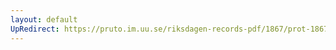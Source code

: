 ```yaml
---
layout: default
UpRedirect: https://pruto.im.uu.se/riksdagen-records-pdf/1867/prot-1867--ak--410/prot-1867--ak--410_040.pdf
---
```

